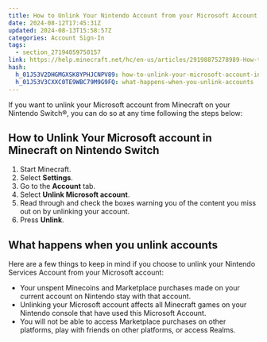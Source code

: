 ```yaml
---
title: How to Unlink Your Nintendo Account from your Microsoft Account in Minecraft
date: 2024-08-12T17:45:31Z
updated: 2024-08-13T15:58:57Z
categories: Account Sign-In
tags:
  - section_27194059750157
link: https://help.minecraft.net/hc/en-us/articles/29198875278989-How-to-Unlink-Your-Nintendo-Account-from-your-Microsoft-Account-in-Minecraft
hash:
  h_01J53V2DHGMGXSK8YPHJCNPV89: how-to-unlink-your-microsoft-account-in-minecraft-on-nintendo-switch
  h_01J53V3CXXC0TE9WBC79M9G9FQ: what-happens-when-you-unlink-accounts
---
```


If you want to unlink your Microsoft account from Minecraft on your Nintendo Switch®, you can do so at any time following the steps below: 

## How to Unlink Your Microsoft account in Minecraft on Nintendo Switch 

1.  Start Minecraft.  
2.  Select **Settings**.  
3.  Go to the **Account** tab.  
4.  Select **Unlink Microsoft account**.  
5.  Read through and check the boxes warning you of the content you miss out on by unlinking your account.  
6.  Press **Unlink**. 

## What happens when you unlink accounts

Here are a few things to keep in mind if you choose to unlink your Nintendo Services Account from your Microsoft account: 

- Your unspent Minecoins and Marketplace purchases made on your current account on Nintendo stay with that account. 
- Unlinking your Microsoft account affects all Minecraft games on your Nintendo console that have used this Microsoft Account. 
- You will not be able to access Marketplace purchases on other platforms, play with friends on other platforms, or access Realms.
